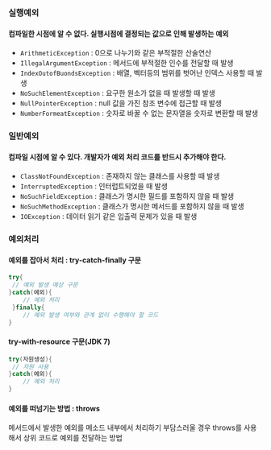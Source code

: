 ### 실행예외 
#### 컴파일한 시점에 알 수 없다. 실행시점에 결정되는 값으로 인해 발생하는 예외 

- `ArithmeticException` : 0으로 나누기와 같은 부적절한 산술연산
- `IllegalArgumentException` : 메서드에 부적절한 인수를 전달할 때 발생
- `IndexOutofBuondsException` : 배열, 벡터등의 범위를 벗어난 인덱스 사용할 때 발생
- `NoSuchElementException` : 요구한 원소가 없을 때 발생할 때 발생
- `NullPointerException` : null 값을 가진 참조 변수에 접근할 때 발생
- `NumberFormeatException` : 숫자로 바꿀 수 없는 문자열을 숫자로 변환할 때 발생



### 일반예외 

#### 컴파일 시점에 알 수 있다. 개발자가 예외 처리 코드를 반드시 추가해야 한다.

- `ClassNotFoundException` : 존재하지 않는 클래스를 사용할 때 발생
- `InterruptedException` : 인터럽트되었을 때 발생
- `NoSuchFieldException` : 클래스가 명시한 필드를 포함하지 않을 때 발생
- `NoSuchMethodException` : 클래스가 명시한 메서드를 포함하지 않을 때 발생
- `IOException` : 데이터 읽기 같은 입출력 문제가 있을 때 발생



### 예외처리 

#### 예외를 잡아서 처리 : try-catch-finally 구문
```java
try{
 // 예외 발생 예상 구문
}catch(예외){
    // 예외 처리
 }finally{
    // 예외 발생 여부와 관계 없이 수행해야 할 코드 
}
```
#### try-with-resource 구문(JDK 7)
```java
try(자원생성){
 // 자원 사용
}catch(예외){
    // 예외 처리
}
```


#### 예외를 떠넘기는 방법 : throws 
메서드에서 발생한 예외를 메소드 내부에서 처리하기 부담스러울 경우 throws를 사용해서 상위 코드로 예외를 전달하는 방법
